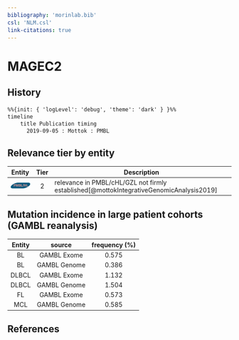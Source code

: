 ```yaml
---
bibliography: 'morinlab.bib'
csl: 'NLM.csl'
link-citations: true
---
```


# MAGEC2

## History

```mermaid
%%{init: { 'logLevel': 'debug', 'theme': 'dark' } }%%
timeline
    title Publication timing
      2019-09-05 : Mottok : PMBL
```


## Relevance tier by entity

|Entity|Tier|Description|
|:------:|:----:|--------------------------------------|
|![PMBL](images/icons/PMBL_tier2.png)|2|relevance in PMBL/cHL/GZL not firmly established[@mottokIntegrativeGenomicAnalysis2019]|


## Mutation incidence in large patient cohorts (GAMBL reanalysis)

|Entity|source |frequency (%)|
|:------:|:----:|:----:|
|BL|GAMBL Exome |0.575 |
|BL|GAMBL Genome |0.386 |
|DLBCL|GAMBL Exome |1.132 |
|DLBCL|GAMBL Genome |1.504 |
|FL|GAMBL Exome |0.573 |
|MCL|GAMBL Genome |0.585 |


## References


